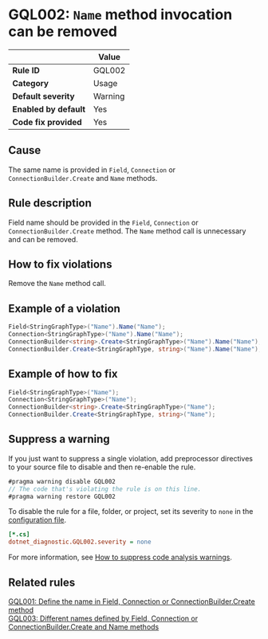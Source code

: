 # GQL002: `Name` method invocation can be removed

|                        | Value   |
| ---------------------- | ------- |
| **Rule ID**            | GQL002  |
| **Category**           | Usage   |
| **Default severity**   | Warning |
| **Enabled by default** | Yes     |
| **Code fix provided**  | Yes     |

## Cause

The same name is provided in `Field`, `Connection` or `ConnectionBuilder.Create`
and `Name` methods.

## Rule description

Field name should be provided in the `Field`, `Connection` or
`ConnectionBuilder.Create` method. The `Name` method call is unnecessary and can
be removed.

## How to fix violations

Remove the `Name` method call.

## Example of a violation

```c#
Field<StringGraphType>("Name").Name("Name");
Connection<StringGraphType>("Name").Name("Name");
ConnectionBuilder<string>.Create<StringGraphType>("Name").Name("Name");
ConnectionBuilder.Create<StringGraphType, string>("Name").Name("Name");
```

## Example of how to fix

```c#
Field<StringGraphType>("Name");
Connection<StringGraphType>("Name");
ConnectionBuilder<string>.Create<StringGraphType>("Name");
ConnectionBuilder.Create<StringGraphType, string>("Name");
```

## Suppress a warning

If you just want to suppress a single violation, add preprocessor directives to
your source file to disable and then re-enable the rule.

```csharp
#pragma warning disable GQL002
// The code that's violating the rule is on this line.
#pragma warning restore GQL002
```

To disable the rule for a file, folder, or project, set its severity to `none`
in the
[configuration file](https://learn.microsoft.com/en-us/dotnet/fundamentals/code-analysis/configuration-files).

```ini
[*.cs]
dotnet_diagnostic.GQL002.severity = none
```

For more information, see
[How to suppress code analysis warnings](https://learn.microsoft.com/en-us/dotnet/fundamentals/code-analysis/suppress-warnings).

## Related rules

[GQL001: Define the name in Field, Connection or ConnectionBuilder.Create method](/gql001)  
[GQL003: Different names defined by Field, Connection or ConnectionBuilder.Create and Name methods](/gql003)
